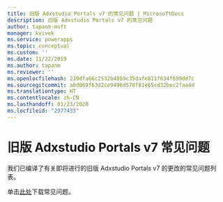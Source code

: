 ```yaml
---
title: 旧版 Adxstudio Portals v7 的常见问题 | MicrosoftDocs
description: 旧版 Adxstudio Portals v7 的常见问题
author: tapanm-msft
manager: kvivek
ms.service: powerapps
ms.topic: conceptual
ms.custom: ''
ms.date: 11/22/2019
ms.author: tapanm
ms.reviewer: ''
ms.openlocfilehash: 239dfa66c2532b4859c35dafe811f634f699dd7c
ms.sourcegitcommit: a0d069f63d2ce9496d578f81e65cd32bec2faa4d
ms.translationtype: HT
ms.contentlocale: zh-CN
ms.lasthandoff: 01/23/2020
ms.locfileid: "2977433"
---
```

# <a name="legacy-adxstudio-portals-v7-faq"></a>旧版 Adxstudio Portals v7 常见问题

我们已编译了有关即将进行的旧版 Adxstudio Portals v7 的更改的常见问题列表。

单击[此处](https://aka.ms/gk1u9t)下载常见问题。
